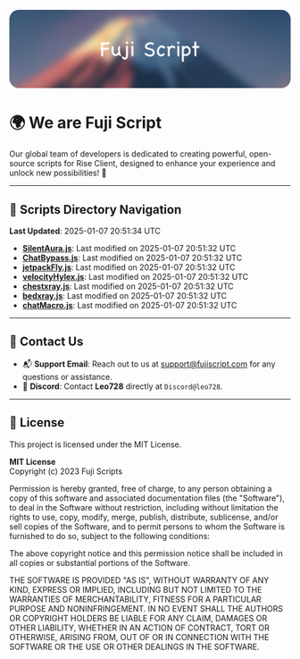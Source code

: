 ![Banner](.github/b.webp)

# 🌍 **We are Fuji Script**

Our global team of developers is dedicated to creating powerful, open-source scripts for Rise Client, designed to enhance your experience and unlock new possibilities! 🌟

---
<!-- SCRIPTS_NAVIGATION_START -->
## 📂 **Scripts Directory Navigation**

**Last Updated**: 2025-01-07 20:51:34 UTC

- **[SilentAura.js](scripts/SilentAura.js)**: Last modified on 2025-01-07 20:51:32 UTC
- **[ChatBypass.js](scripts/ChatBypass.js)**: Last modified on 2025-01-07 20:51:32 UTC
- **[jetpackFly.js](scripts/jetpackFly.js)**: Last modified on 2025-01-07 20:51:32 UTC
- **[velocityHylex.js](scripts/velocityHylex.js)**: Last modified on 2025-01-07 20:51:32 UTC
- **[chestxray.js](scripts/chestxray.js)**: Last modified on 2025-01-07 20:51:32 UTC
- **[bedxray.js](scripts/bedxray.js)**: Last modified on 2025-01-07 20:51:32 UTC
- **[chatMacro.js](scripts/chatMacro.js)**: Last modified on 2025-01-07 20:51:32 UTC

<!-- SCRIPTS_NAVIGATION_END -->

---

## 💬 **Contact Us**  
- 📬 **Support Email**: Reach out to us at [support@fujiscript.com](mailto:support@fujiscript.com) for any questions or assistance.  
- 💬 **Discord**: Contact **Leo728** directly at `Discord@leo728`.

---

## 📜 **License**

This project is licensed under the MIT License.  

**MIT License**  
Copyright (c) 2023 Fuji Scripts  

Permission is hereby granted, free of charge, to any person obtaining a copy of this software and associated documentation files (the "Software"), to deal in the Software without restriction, including without limitation the rights to use, copy, modify, merge, publish, distribute, sublicense, and/or sell copies of the Software, and to permit persons to whom the Software is furnished to do so, subject to the following conditions:  

The above copyright notice and this permission notice shall be included in all copies or substantial portions of the Software.  

THE SOFTWARE IS PROVIDED "AS IS", WITHOUT WARRANTY OF ANY KIND, EXPRESS OR IMPLIED, INCLUDING BUT NOT LIMITED TO THE WARRANTIES OF MERCHANTABILITY, FITNESS FOR A PARTICULAR PURPOSE AND NONINFRINGEMENT. IN NO EVENT SHALL THE AUTHORS OR COPYRIGHT HOLDERS BE LIABLE FOR ANY CLAIM, DAMAGES OR OTHER LIABILITY, WHETHER IN AN ACTION OF CONTRACT, TORT OR OTHERWISE, ARISING FROM, OUT OF OR IN CONNECTION WITH THE SOFTWARE OR THE USE OR OTHER DEALINGS IN THE SOFTWARE.  

